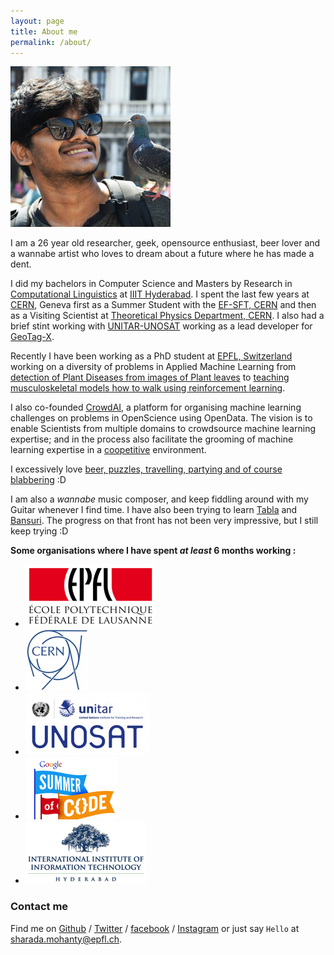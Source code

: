 ```yaml
---
layout: page
title: About me
permalink: /about/
---
```


![Pic](/assets/images/profile_pic.png)

I am a 26 year old researcher, geek, opensource enthusiast, beer lover and a wannabe artist who loves to dream about a future where he has made a dent.

I did my bachelors in Computer Science and Masters by Research in [Computational Linguistics](https://en.wikipedia.org/wiki/Computational_linguistics) at [IIIT Hyderabad](https://www.iiit.ac.in/). I spent the last few years at [CERN](https://home.cern/), Geneva first as a Summer Student with the [EF-SFT, CERN](https://ep-dep-sft.web.cern.ch/) and then as a Visiting Scientist at [Theoretical Physics Department, CERN](https://th-dep.web.cern.ch/). I also had a brief stint working with [UNITAR-UNOSAT](https://unitar.org/unosat/) working as a lead developer for [GeoTag-X](geotagx.org).

Recently I have been working as a PhD student at [EPFL, Switzerland](https://www.epfl.ch/) working on a diversity of problems in Applied Machine Learning from [detection of Plant Diseases from images of Plant leaves](https://www.theatlantic.com/science/archive/2016/04/future-smartphones-will-tell-you-whats-killing-your-plants/479859/) to [teaching musculoskeletal models how to walk using reinforcement learning](https://www.youtube.com/watch?v=rhNxt0VccsE).

I also co-founded [CrowdAI](http://crowdai.org), a platform for organising machine learning challenges on problems in OpenScience using OpenData. The vision is to enable Scientists from multiple domains to crowdsource machine learning expertise; and in the process also facilitate the grooming of machine learning expertise in a [coopetitive](https://en.wikipedia.org/wiki/Coopetition) environment.

I excessively love [beer, puzzles, travelling, partying and of course blabbering](https://www.facebook.com/sp.mohanty.91/photos_albums?lst=1074525355%3A1074525355%3A1488892590) :D

I am also a _wannabe_ music composer, and keep fiddling around with my Guitar whenever I find time. I have also been trying to learn [Tabla](https://en.wikipedia.org/wiki/Tabla) and [Bansuri](https://en.wikipedia.org/wiki/Bansuri). The progress on that front has not been very impressive, but I still keep trying :D


**Some organisations where I have spent _at least_ 6 months working :**
* [![EPFL](/assets/images/epfl.png)](https://epfl.ch)
* [![CERN](/assets/images/cern.jpg)](http://cern.ch/)
* [![UNOSAT](/assets/images/unosat.jpg)](https://unitar.org/unosat/)
* [![Google Summer of Code](/assets/images/gsoc.png)](https://developers.google.com/open-source/gsoc/)
* [![IIIT](/assets/images/iiit.png)](https://iiit.ac.in)



### Contact me

Find me on [Github][github] / [Twitter][twitter] / [facebook][facebook] / [Instagram](https://www.instagram.com/spmohanty)  or just say `Hello` at
[sharada.mohanty@epfl.ch](sharada.mohanty@epfl.ch).


[github]: https://github.com/spMohanty
[facebook]: https://www.facebook.com/sp.mohanty.91
[twitter]: https://twitter.com/MeMohanty
